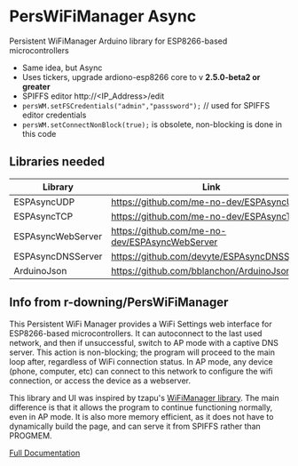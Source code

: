 # PersWiFiManager Async
Persistent WiFiManager Arduino library for ESP8266-based microcontrollers

- Same idea, but Async
- Uses tickers, upgrade ardiono-esp8266 core to v **2.5.0-beta2 or greater**
- SPIFFS editor http://<IP_Address>/edit
- `persWM.setFSCredentials("admin","passsword");` // used for SPIFFS editor credentials
- `persWM.setConnectNonBlock(true);` is obsolete, non-blocking is done in this code

## Libraries needed
|Library               |Link                                           |Purpose      |
|----------------------|-----------------------------------------------|-------------|
|ESPAsyncUDP           |https://github.com/me-no-dev/ESPAsyncUDP       |comm         |
|ESPAsyncTCP           |https://github.com/me-no-dev/ESPAsyncTCP       |comm         |
|ESPAsyncWebServer     |https://github.com/me-no-dev/ESPAsyncWebServer |web          |
|ESPAsyncDNSServer     |https://github.com/devyte/ESPAsyncDNSServer    |dns          |
|ArduinoJson           |https://github.com/bblanchon/ArduinoJson       |example      |

## Info from r-downing/PersWiFiManager
This Persistent WiFi Manager provides a WiFi Settings web interface for ESP8266-based microcontrollers. It can autoconnect to the last used network, and then if unsuccessful, switch to AP mode with a captive DNS server. This action is non-blocking; the program will proceed to the main loop after, regardless of WiFi connection status. In AP mode, any device (phone, computer, etc) can connect to this network to configure the wifi connection, or access the device as a webserver. 

This library and UI was inspired by tzapu's [WiFiManager library](https://github.com/tzapu/WiFiManager). The main difference is that it allows the program to continue functioning normally, even in AP mode. It is also more memory efficient, as it does not have to dynamically build the page, and can serve it from SPIFFS rather than PROGMEM. 

[Full Documentation](http://ryandowning.net/PersWiFiManager)
